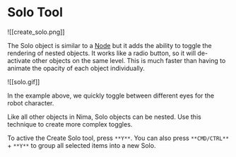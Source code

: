 # Solo Tool
![[create_solo.png]]

The Solo object is similar to a [Node](/nima/toolbar/node) but it adds the ability to toggle the rendering of nested objects. It works like a radio button, so it will de-activate other objects on the same level. This is much faster than having to animate the opacity of each object individually.

![[solo.gif]]

In the example above, we quickly toggle between different eyes for the robot character.

Like all other objects in Nima, Solo objects can be nested. Use this technique to create more complex toggles.

To active the Create Solo tool, press `**Y**`. You can also press `**CMD/CTRL**` + `**Y**` to group all selected items into a new Solo.

